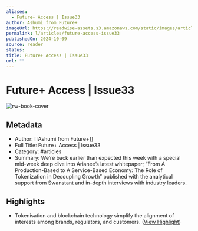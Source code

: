 ```yaml
---
aliases:
  - Future+ Access | Issue33
author: Ashumi from Future+
imageUrl: https://readwise-assets.s3.amazonaws.com/static/images/article1.be68295a7e40.png
permalink: l/articles/future-access-issue33
publishedOn: 2024-10-09
source: reader
status: 
title: Future+ Access | Issue33
url: ""
---
```

# Future+ Access | Issue33

![rw-book-cover](https://readwise-assets.s3.amazonaws.com/static/images/article1.be68295a7e40.png)

## Metadata

- Author: [[Ashumi from Future+]]
- Full Title: Future+ Access | Issue33
- Category: #articles
- Summary: We’re back earlier than expected this week with a special mid-week deep dive into Arianee’s latest whitepaper; “From A Production-Based to A Service-Based Economy: The Role of Tokenization in Decoupling Growth” published with the analytical support from Swanstant and in-depth interviews with industry leaders.

## Highlights

- Tokenisation and blockchain technology simplify the alignment of interests among brands, regulators, and customers. ([View Highlight](https://read.readwise.io/read/01ja308ctpedggc4sgq1cbw165))
